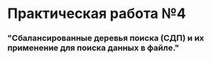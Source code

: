 <h1>Практическая работа №4</h1>
<h3>"Сбалансированные деревья поиска (СДП) и их применение для поиска данных в файле."</h3>